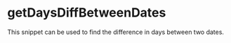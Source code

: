 # getDaysDiffBetweenDates
This snippet can be used to find the difference in days between two dates.

